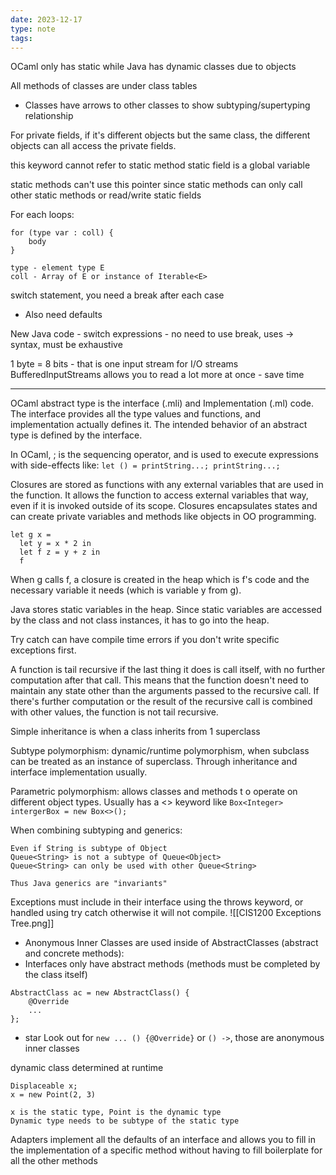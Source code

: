 ```yaml
---
date: 2023-12-17
type: note
tags: 
---
```


OCaml only has static while Java has dynamic classes due to objects

All methods of classes are under class tables
- Classes have arrows to other classes to show subtyping/supertyping relationship

For private fields, if it's different objects but the same class, the different objects can all access the private fields.

this keyword cannot refer to static method
static field is a global variable

static methods can't use this pointer since static methods can only call other static methods or read/write static fields

For each loops:
```
for (type var : coll) {
	body
}

type - element type E
coll - Array of E or instance of Iterable<E>
```

switch statement, you need a break after each case
- Also need defaults

New Java code - switch expressions - no need to use break, uses -> syntax, must be exhaustive

1 byte = 8 bits - that is one input stream for I/O streams
BufferedInputStreams allows you to read a lot more at once - save time

---

OCaml abstract type is the interface (.mli) and Implementation (.ml) code. The interface provides all the type values and functions, and implementation actually defines it. The intended behavior of an abstract type is defined by the interface.

In OCaml, ; is the sequencing operator, and is used to execute expressions with side-effects like: `let () = printString...; printString...;`

Closures are stored as functions  with any external variables that are used in the function. It allows the function to access external variables that way, even if it is invoked outside of its scope. Closures encapsulates states and can create private variables and methods like objects in OO programming.
```
let g x = 
  let y = x * 2 in 
  let f z = y + z in 
  f
```
When g calls f, a closure is created in the heap which is f's code and the necessary variable it needs (which is variable y from g).

Java stores static variables in the heap. Since static variables are accessed by the class and not class instances, it has to go into the heap.

Try catch can have compile time errors if you don't write specific exceptions first.

A function is tail recursive if the last thing it does is call itself, with no further computation after that call. This means that the function doesn't need to maintain any state other than the arguments passed to the recursive call. If there's further computation or the result of the recursive call is combined with other values, the function is not tail recursive.

Simple inheritance is when a class inherits from 1 superclass

Subtype polymorphism: dynamic/runtime polymorphism, when subclass can be treated as an instance of superclass. Through inheritance and interface implementation usually.

Parametric polymorphism: allows classes and methods t o operate on different object types. Usually has a <> keyword like `Box<Integer> intergerBox = new Box<>();`

When combining subtyping and generics:
```
Even if String is subtype of Object
Queue<String> is not a subtype of Queue<Object>
Queue<String> can only be used with other Queue<String>

Thus Java generics are "invariants"
```

Exceptions must include in their interface using the throws keyword, or handled using try catch otherwise it will not compile.
![[CIS1200 Exceptions Tree.png]]


- Anonymous Inner Classes are used inside of AbstractClasses (abstract and concrete methods):
- Interfaces only have abstract methods (methods must be completed by the class itself)
```
AbstractClass ac = new AbstractClass() {
	@Override
	...
};
```
- star Look out for `new ... () {@Override}` or `() ->`, those are anonymous inner classes

dynamic class determined at runtime
```
Displaceable x;
x = new Point(2, 3)

x is the static type, Point is the dynamic type
Dynamic type needs to be subtype of the static type
```

Adapters implement all the defaults of an interface and allows you to fill in the implementation of a specific method without having to fill boilerplate for all the other methods